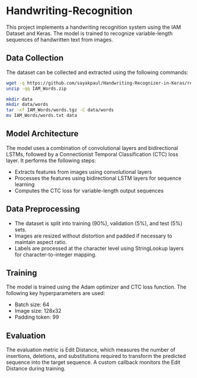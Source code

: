 # Handwriting-Recognition

This project implements a handwriting recognition system using the IAM Dataset and Keras. The model is trained to recognize variable-length sequences of handwritten text from images.

## Data Collection
The dataset can be collected and extracted using the following commands:

```bash
wget -q https://github.com/sayakpaul/Handwriting-Recognizer-in-Keras/releases/download/v1.0.0/IAM_Words.zip
unzip -qq IAM_Words.zip

mkdir data
mkdir data/words
tar -xf IAM_Words/words.tgz -C data/words
mv IAM_Words/words.txt data
```

## Model Architecture
The model uses a combination of convolutional layers and bidirectional LSTMs, followed by a Connectionist Temporal Classification (CTC) loss layer. It performs the following steps:

- Extracts features from images using convolutional layers
- Processes the features using bidirectional LSTM layers for sequence learning
- Computes the CTC loss for variable-length output sequences

## Data Preprocessing
- The dataset is split into training (90%), validation (5%), and test (5%) sets.
- Images are resized without distortion and padded if necessary to maintain aspect ratio.
- Labels are processed at the character level using StringLookup layers for character-to-integer mapping.

## Training
The model is trained using the Adam optimizer and CTC loss function. The following key hyperparameters are used:

- Batch size: 64
- Image size: 128x32
- Padding token: 99

## Evaluation
The evaluation metric is Edit Distance, which measures the number of insertions, deletions, and substitutions required to transform the predicted sequence into the target sequence. A custom callback monitors the Edit Distance during training.